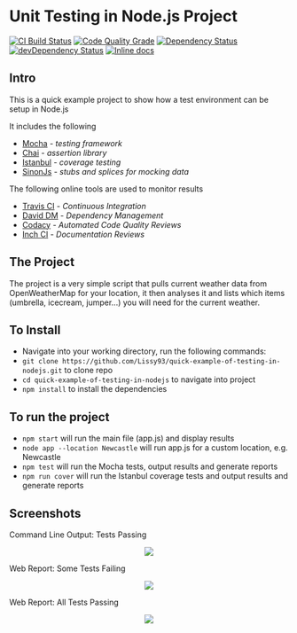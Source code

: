 # Unit Testing in Node.js Project

[![CI Build Status](https://api.travis-ci.org/Lissy93/quick-example-of-testing-in-nodejs.svg)](https://api.travis-ci.org/Lissy93/quick-example-of-testing-in-nodejs.svg)
[![Code Quality Grade](https://api.codacy.com/project/badge/Grade/6b793dc0759b4b22a73f4d7eae0d6983)](https://www.codacy.com/app/lissy93/quick-example-of-testing-in-nodejs?utm_source=github.com&amp;utm_medium=referral&amp;utm_content=Lissy93/quick-example-of-testing-in-nodejs&amp;utm_campaign=Badge_Grade)
[![Dependency Status](https://david-dm.org/lissy93/quick-example-of-testing-in-nodejs.svg)](https://david-dm.org/lissy93/quick-example-of-testing-in-nodejs)
[![devDependency Status](https://david-dm.org/lissy93/quick-example-of-testing-in-nodejs/dev-status.svg)](https://david-dm.org/lissy93/quick-example-of-testing-in-nodejs#info=devDependencies)
[![Inline docs](http://inch-ci.org/github/Lissy93/quick-example-of-testing-in-nodejs.svg?branch=master)](http://inch-ci.org/github/Lissy93/quick-example-of-testing-in-nodejs)


## Intro
This is a quick example project to show how a test environment can be setup in Node.js

It includes the following

- [Mocha](http://mochajs.org/) - *testing framework*
- [Chai](http://chaijs.com/) - *assertion library*
- [Istanbul](https://github.com/gotwarlost/istanbul) - *coverage testing*
- [SinonJs](http://sinonjs.org/) - *stubs and splices for mocking data*


The following online tools are used to monitor results

- [Travis CI](https://travis-ci.org/) - *Continuous Integration*
- [David DM](https://david-dm.org/) - *Dependency Management*
- [Codacy](https://www.codacy.com/) - *Automated Code Quality Reviews*
- [Inch CI](https://inch-ci.org/) - *Documentation Reviews*


## The Project
The project is a very simple script that pulls current weather data from OpenWeatherMap
for your location, it then analyses it and lists which items (umbrella, icecream, jumper...)
you will need for the current weather.

## To Install
- Navigate into your working directory, run the following commands:
- ```git clone https://github.com/Lissy93/quick-example-of-testing-in-nodejs.git``` to clone repo
- ```cd quick-example-of-testing-in-nodejs``` to navigate into project
- ```npm install``` to install the dependencies

## To run the project
- ```npm start``` will run the main file (app.js) and display results
- ```node app --location Newcastle``` will run app.js for a custom location, e.g. Newcastle
- ```npm test``` will run the Mocha tests, output results and generate reports
- ```npm run cover``` will run the Istanbul coverage tests and output results and generate reports

## Screenshots

Command Line Output: Tests Passing

<p align="center"><img src="https://i.ibb.co/WDpBStz/better-test3.png" /></p>

Web Report: Some Tests Failing
<p align="center"><img src="https://i.ibb.co/93CdGjG/bad-test1.png" /></p>

Web Report: All Tests Passing
<p align="center"><img src="https://i.ibb.co/nCdHFs4/better-test2.png" /></p>
